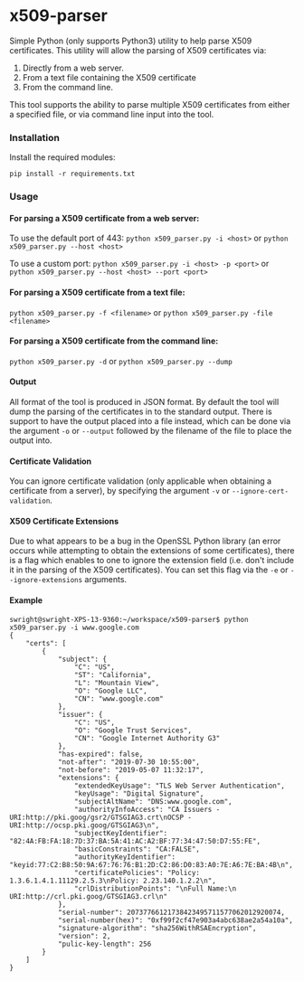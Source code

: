 # x509-parser
Simple Python (only supports Python3) utility to help parse X509 certificates. This utility will allow the parsing of X509 certificates via:
1. Directly from a web server.
2. From a text file containing the X509 certificate
3. From the command line.

This tool supports the ability to parse multiple X509 certificates from either a specified file, or via command line input into the tool.

### Installation

Install the required modules:

`pip install -r requirements.txt`

### Usage

#### For parsing a X509 certificate from a web server:

To use the default port of 443:
`python x509_parser.py -i <host>` or `python x509_parser.py --host <host>`

To use a custom port:
`python x509_parser.py -i <host> -p <port>` or `python x509_parser.py --host <host> --port <port>`

#### For parsing a X509 certificate from a text file:

`python x509_parser.py -f <filename>` or `python x509_parser.py -file <filename>`

#### For parsing a X509 certificate from the command line:

`python x509_parser.py -d` or `python x509_parser.py --dump`

#### Output

All format of the tool is produced in JSON format. By default the tool will dump the parsing of the certificates in to the standard output. There is support to have the output placed into a file instead, which can be done via the argument `-o` or `--output` followed by the filename of the file to place the output into.

#### Certificate Validation

You can ignore certificate validation (only applicable when obtaining a certificate from a server), by specifying the argument `-v` or `--ignore-cert-validation`.

#### X509 Certificate Extensions

Due to what appears to be a bug in the OpenSSL Python library (an error occurs while attempting to obtain the extensions of some certificates), there is a flag which enables to one to ignore the extension field (i.e. don't include it in the parsing of the X509 certificates). You can set this flag via the `-e` or `--ignore-extensions` arguments.

#### Example

~~~~
swright@swright-XPS-13-9360:~/workspace/x509-parser$ python x509_parser.py -i www.google.com
{
    "certs": [
        {
            "subject": {
                "C": "US",
                "ST": "California",
                "L": "Mountain View",
                "O": "Google LLC",
                "CN": "www.google.com"
            },
            "issuer": {
                "C": "US",
                "O": "Google Trust Services",
                "CN": "Google Internet Authority G3"
            },
            "has-expired": false,
            "not-after": "2019-07-30 10:55:00",
            "not-before": "2019-05-07 11:32:17",
            "extensions": {
                "extendedKeyUsage": "TLS Web Server Authentication",
                "keyUsage": "Digital Signature",
                "subjectAltName": "DNS:www.google.com",
                "authorityInfoAccess": "CA Issuers - URI:http://pki.goog/gsr2/GTSGIAG3.crt\nOCSP - URI:http://ocsp.pki.goog/GTSGIAG3\n",
                "subjectKeyIdentifier": "82:4A:FB:FA:18:7D:37:BA:5A:41:AC:A2:BF:77:34:47:50:D7:55:FE",
                "basicConstraints": "CA:FALSE",
                "authorityKeyIdentifier": "keyid:77:C2:B8:50:9A:67:76:76:B1:2D:C2:86:D0:83:A0:7E:A6:7E:BA:4B\n",
                "certificatePolicies": "Policy: 1.3.6.1.4.1.11129.2.5.3\nPolicy: 2.23.140.1.2.2\n",
                "crlDistributionPoints": "\nFull Name:\n  URI:http://crl.pki.goog/GTSGIAG3.crl\n"
            },
            "serial-number": 20737766121738423495711577062012920074,
            "serial-number(hex)": "0xf99f2cf47e903a4abc638ae2a54a10a",
            "signature-algorithm": "sha256WithRSAEncryption",
            "version": 2,
            "pulic-key-length": 256
        }
    ]
}
~~~~
